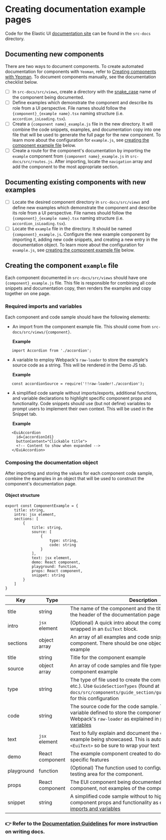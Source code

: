 # Creating documentation example pages

Code for the Elastic UI [documentation site](https://elastic.github.io/eui/#/) can be found in the `src-docs` directory.

## Documenting new components

There are two ways to document components. To create automated documentation for components with `Yeoman`, refer to [Creating components with Yeoman](./creating-components-yeoman.md#documenting-the-component-with-examples). To document components manually, see the documentation checklist below.

- [ ] In `src-docs/src/views`, create a directory with the [snake_case](https://en.wikipedia.org/wiki/Snake_case) name of the component being documented.
- [ ] Define examples which demonstrate the component and describe its role from a UI perspective. File names should follow the `{component}_{example name}.tsx` naming structure (i.e. `accordion_isLoading.tsx`).
- [ ] Create a `{component name}_example.js` file in the new directory. It will combine the code snippets, examples, and documentation copy into one file that will be used to generate the full page for the new component. To learn more about the configuration for `example.js`, see [creating the component example file](#creating-the-component-example-file) below.
- [ ] Create a route for the component's documentation by importing the `example` component from `{component name}_example.js` in `src-docs/src/routes.js`. After importing, locate the `navigation` array and add the component to the most appropriate section.
 
## Documenting existing components with new examples

- [ ] Locate the desired component directory in `src-docs/src/views` and define new examples which demonstrate the component and describe its role from a UI perspective. File names should follow the `{component}_{example name}.tsx` naming structure (i.e. `accordion_isLoading.tsx`).
- [ ] Locate the `example` file in the directory. It should be named `{component}_example.js`. Configure the new example component by importing it, adding new code snippets, and creating a new entry in the documentation object. To learn more about the configuration for `example.js`, see [creating the component example file](#creating-the-component-example-file) below.

## Creating the component `example` file

Each component documented in `src-docs/src/views` should have one `{component}_example.js` file. This file is responsible for combining all code snippets and documentation copy, then renders the examples and copy together on one page. 

### Required imports and variables

Each component and code sample should have the following elements:
- An import from the component example file. This should come from `src-docs/src/views/{component}`.

   **Example**
```
   import Accordion from './accordion'; 
```

- A variable to employ Webpack's `raw-loader` to store the example's source code as a string. This will be rendered in the Demo JS tab.

   **Example**
```
   const accordionSource = require('!!raw-loader!./accordion');
```

- A simplified code sample without imports/exports, additional functions, and variable declarations to highlight specific component props and functionality. Code snippets should use (but not define) variables to prompt users to implement their own context. This will be used in the Snippet tab.

   **Example**
```
   <EuiAccordion
     id={accordionId1}
     buttonContent="Clickable title">
     <!-- Content to show when expanded -->
   </EuiAccordion>
```

### Composing the documentation object

After importing and storing the values for each component code sample, combine the examples in an object that will be used to construct the component's documentation page.

#### Object structure

```
export const ComponentExample = {
    title: string,
    intro: jsx element,
    sections: [
        {
            title: string,
            source: [
                {
                    type: string,
                    code: string
                }
            ],
            text: jsx element,
            demo: React component,
            playground: function,
            props: React component,
            snippet: string
        }
    ]
}
```

| Key | Type | Description |
| --- | ---- | ----------- |
| title | string | The name of the component and the title that will be used as the header of the documentation page
| intro | `jsx` element | (Optional) A quick intro about the component. Must be wrapped in an `EuiText` block.
| sections | object array | An array of all examples and code snippets relevant to this component. There should be one object per component example
| title | string | Title for the component example
| source | object array | An array of code samples and file types that belong to a component example
| type | string | The type of file used to create the component (i.e. `js`, `tsx`, etc.). Use `GuideSectionTypes` (found at `src-docs/src/components/guide_section/guide_section_types.tsx`) for this configuration
| code | string | The source code for the code sample. This will likely be the variable defined to store the component's source code via Webpack's `raw-loader` as explained in [required imports and variables](#required-imports-and-variables)
| text | `jsx` element | Text to fully explain and document the component and example being showcased. This is automatically wrapped in `<EuiText>` so be sure to wrap your text with `<p>` tags.
| demo | React component | The example component created to document and showcase specific features
| playground | function | (Optional) The function used to configure the playground testing area for the component.
| props | React component | The EUI component being documented (the original component, not examples of the component)
| snippet | string | A simplified code sample without to highlight specific component props and functionality as explained in [required imports and variables](#required-imports-and-variables)

### 👉 Refer to the [Documentation Guidelines](documentation-guidelines.md) for more instruction on writing docs.